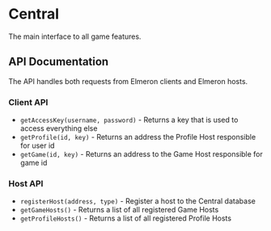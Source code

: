 # Central
The main interface to all game features.

## API Documentation
The API handles both requests from Elmeron clients and Elmeron hosts. 

### Client API
* `getAccessKey(username, password)` - Returns a key that is used to access everything else
* `getProfile(id, key)` - Returns an address the Profile Host responsible for user id
* `getGame(id, key)` - Returns an address to the Game Host responsible for game id

### Host API
* `registerHost(address, type)` - Register a host to the Central database
* `getGameHosts()` - Returns a list of all registered Game Hosts
* `getProfileHosts()` - Returns a list of all registered Profile Hosts